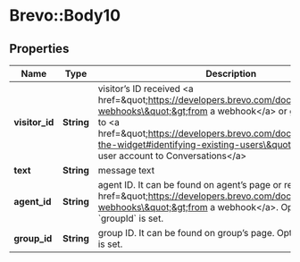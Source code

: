 # Brevo::Body10

## Properties
Name | Type | Description | Notes
------------ | ------------- | ------------- | -------------
**visitor_id** | **String** | visitor’s ID received &lt;a href&#x3D;\&quot;https://developers.brevo.com/docs/conversations-webhooks\&quot;&gt;from a webhook&lt;/a&gt; or generated by you to &lt;a href&#x3D;\&quot;https://developers.brevo.com/docs/customize-the-widget#identifying-existing-users\&quot;&gt;bind existing user account to Conversations&lt;/a&gt; | 
**text** | **String** | message text | 
**agent_id** | **String** | agent ID. It can be found on agent’s page or received &lt;a href&#x3D;\&quot;https://developers.brevo.com/docs/conversations-webhooks\&quot;&gt;from a webhook&lt;/a&gt;. Optional if &#x60;groupId&#x60; is set. | [optional] 
**group_id** | **String** | group ID. It can be found on group’s page. Optional if &#x60;agentId&#x60; is set. | [optional] 



